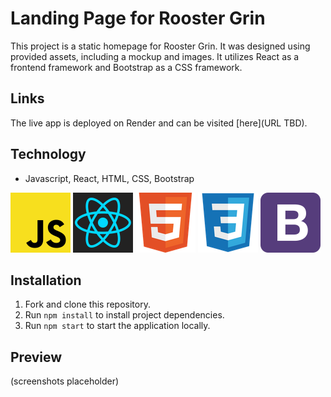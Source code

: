 # Landing Page for Rooster Grin

This project is a static homepage for Rooster Grin. It was designed using provided assets, including a mockup and images. It utilizes React as a frontend framework and Bootstrap as a CSS framework.

## Links

The live app is deployed on Render and can be visited [here](URL TBD).

## Technology

- Javascript, React, HTML, CSS, Bootstrap  
  
![JS icon](images/javascript.png)
![React icon](images/react.png)
![HTML icon](images/html.png)
![CSS icon](images/css.png) 
![Bootstrap icon](images/bootstrap.png)  

## Installation

1. Fork and clone this repository.
2. Run `npm install` to install project dependencies.
3. Run `npm start` to start the application locally.

## Preview

(screenshots placeholder)
